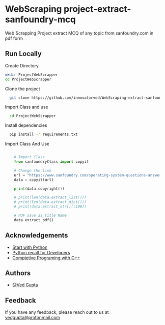 
# WebScraping project-extract-sanfoundry-mcq

Web Scrapping Project extract MCQ of any topic from sanfoundry.com in pdf form

## Run Locally

Create Directory

```bash
mkdir ProjectWebScrapper
cd ProjectWebScrapper
```

Clone the project

```bash
  git clone https://github.com/innovatorved/WebScraping-extract-sanfoundry-mcq.git .
```

Import Class and use

```bash
  cd ProjectWebScrapper
```

Install dependencies

```bash
  pip install -r requirements.txt
```

Import Class And Use

```python

    # Import Class
    from sanfoundryClass import copyit

    # Change the link
    url = "https://www.sanfoundry.com/operating-system-questions-answers-basics/"
    data = copyit(url)

    print(data.copyright())

    # print(len(data.extract_list()))
    # print(len(data.extract_dict()))
    # print(data.extract_str()[:100])

    # PDF save as title Name
    data.extract_pdf()
```

  
## Acknowledgements

 - [Start with Python](https://github.com/innovatorved/BasicPython)
 - [Python recall for Developers](https://github.com/innovatorved/python-recall)
 - [Comptetive Programing with C++](https://github.com/innovatorved/Comptetive-Programing-cpp)

  
## Authors

- [@Ved Gupta](https://github.com/innovatorved)

  
## Feedback

If you have any feedback, please reach out to us at vedgupta@protonmail.com